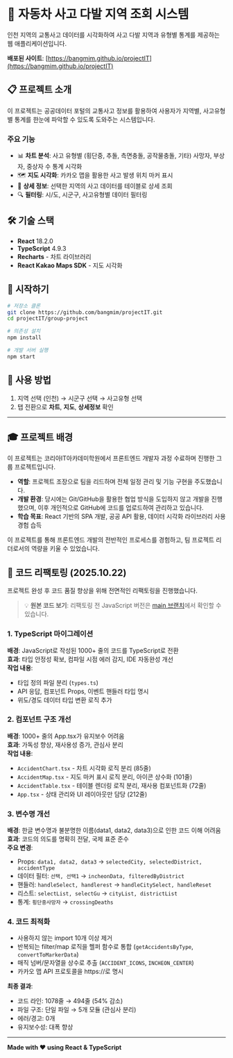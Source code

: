 # 🚗 자동차 사고 다발 지역 조회 시스템

인천 지역의 교통사고 데이터를 시각화하여 사고 다발 지역과 유형별 통계를 제공하는 웹 애플리케이션입니다.

**배포된 사이트**: [https://bangmim.github.io/projectIT](https://bangmim.github.io/projectIT)

## 📋 프로젝트 소개

이 프로젝트는 공공데이터 포털의 교통사고 정보를 활용하여 사용자가 지역별, 사고유형별 통계를 한눈에 파악할 수 있도록 도와주는 시스템입니다.

### 주요 기능

-   📊 **차트 분석**: 사고 유형별 (횡단중, 추돌, 측면충돌, 공작물충돌, 기타) 사망자, 부상자, 중상자 수 통계 시각화
-   🗺️ **지도 시각화**: 카카오 맵을 활용한 사고 발생 위치 마커 표시
-   📄 **상세 정보**: 선택한 지역의 사고 데이터를 테이블로 상세 조회
-   🔍 **필터링**: 시/도, 시군구, 사고유형별 데이터 필터링

## 🛠️ 기술 스택

-   **React** 18.2.0
-   **TypeScript** 4.9.3
-   **Recharts** - 차트 라이브러리
-   **React Kakao Maps SDK** - 지도 시각화

## 🚀 시작하기

```bash
# 저장소 클론
git clone https://github.com/bangmim/projectIT.git
cd projectIT/group-project

# 의존성 설치
npm install

# 개발 서버 실행
npm start
```

## 📖 사용 방법

1. 지역 선택 (인천) → 시군구 선택 → 사고유형 선택
2. 탭 전환으로 **차트**, **지도**, **상세정보** 확인

---

## 🎓 프로젝트 배경

이 프로젝트는 코리아IT아카데미학원에서 프론트엔드 개발자 과정 수료하며 진행한 그룹 프로젝트입니다.

-   **역할**: 프로젝트 조장으로 팀을 리드하며 전체 일정 관리 및 기능 구현을 주도했습니다.
-   **개발 환경**: 당시에는 Git/GitHub을 활용한 협업 방식을 도입하지 않고 개발을 진행했으며, 이후 개인적으로 GitHub에 코드를 업로드하여 관리하고 있습니다.
-   **학습 목표**: React 기반의 SPA 개발, 공공 API 활용, 데이터 시각화 라이브러리 사용 경험 습득

이 프로젝트를 통해 프론트엔드 개발의 전반적인 프로세스를 경험하고, 팀 프로젝트 리더로서의 역량을 키울 수 있었습니다.

## 🔄 코드 리팩토링 (2025.10.22)

프로젝트 완성 후 코드 품질 향상을 위해 전면적인 리팩토링을 진행했습니다.

> 💡 **원본 코드 보기**: 리팩토링 전 JavaScript 버전은 [main 브랜치](../../tree/main)에서 확인할 수 있습니다.

### 1. TypeScript 마이그레이션

**배경**: JavaScript로 작성된 1000+ 줄의 코드를 TypeScript로 전환  
**효과**: 타입 안정성 확보, 컴파일 시점 에러 감지, IDE 자동완성 개선  
**작업 내용**:

-   타입 정의 파일 분리 (`types.ts`)
-   API 응답, 컴포넌트 Props, 이벤트 핸들러 타입 명시
-   위도/경도 데이터 타입 변환 로직 추가

### 2. 컴포넌트 구조 개선

**배경**: 1000+ 줄의 App.tsx가 유지보수 어려움  
**효과**: 가독성 향상, 재사용성 증가, 관심사 분리  
**작업 내용**:

-   `AccidentChart.tsx` - 차트 시각화 로직 분리 (85줄)
-   `AccidentMap.tsx` - 지도 마커 표시 로직 분리, 아이콘 상수화 (101줄)
-   `AccidentTable.tsx` - 테이블 렌더링 로직 분리, 재사용 컴포넌트화 (72줄)
-   `App.tsx` - 상태 관리와 UI 레이아웃만 담당 (212줄)

### 3. 변수명 개선

**배경**: 한글 변수명과 불분명한 이름(data1, data2, data3)으로 인한 코드 이해 어려움  
**효과**: 코드의 의도를 명확히 전달, 국제 표준 준수  
**주요 변경**:

-   Props: `data1, data2, data3` → `selectedCity, selectedDistrict, accidentType`
-   데이터 필터: `선택, 선택1` → `incheonData, filteredByDistrict`
-   핸들러: `handleSelect, handlerest` → `handleCitySelect, handleReset`
-   리스트: `selectList, selectGu` → `cityList, districtList`
-   통계: `횡단중사망자` → `crossingDeaths`

### 4. 코드 최적화

-   사용하지 않는 import 10개 이상 제거
-   반복되는 filter/map 로직을 헬퍼 함수로 통합 (`getAccidentsByType`, `convertToMarkerData`)
-   매직 넘버/문자열을 상수로 추출 (`ACCIDENT_ICONS`, `INCHEON_CENTER`)
-   카카오 맵 API 프로토콜을 https://로 명시

**최종 결과**:

-   코드 라인: 1078줄 → 494줄 (54% 감소)
-   파일 구조: 단일 파일 → 5개 모듈 (관심사 분리)
-   에러/경고: 0개
-   유지보수성: 대폭 향상

---

**Made with ❤️ using React & TypeScript**
